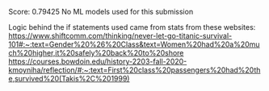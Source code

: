 Score: 0.79425
No ML models used for this submission

Logic behind the if statements used came from stats from these websites:
https://www.shiftcomm.com/thinking/never-let-go-titanic-survival-101#:~:text=Gender%20%26%20Class&text=Women%20had%20a%20much%20higher,it%20safely%20back%20to%20shore
https://courses.bowdoin.edu/history-2203-fall-2020-kmoyniha/reflection/#:~:text=First%20class%20passengers%20had%20the,survived%20(Takis%2C%201999)
